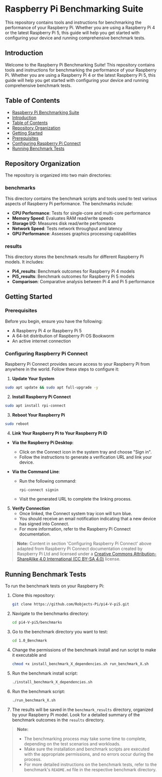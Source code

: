 # Raspberry Pi Benchmarking Suite

This repository contains tools and instructions for benchmarking the performance of your Raspberry Pi. Whether you are using a Raspberry Pi 4 or the latest Raspberry Pi 5, this guide will help you get started with configuring your device and running comprehensive benchmark tests.

## Introduction

Welcome to the Raspberry Pi Benchmarking Suite! This repository contains tools and instructions for benchmarking the performance of your Raspberry Pi. Whether you are using a Raspberry Pi 4 or the latest Raspberry Pi 5, this guide will help you get started with configuring your device and running comprehensive benchmark tests.

## Table of Contents

- [Raspberry Pi Benchmarking Suite](#raspberry-pi-benchmarking-suite)
- [Introduction](#introduction)
- [Table of Contents](#table-of-contents)
- [Repository Organization](#repository-organization)
- [Getting Started](#getting-started)
- [Prerequisites](#prerequisites)
- [Configuring Raspberry Pi Connect](#configuring-raspberry-pi-connect)
- [Running Benchmark Tests](#running-benchmark-tests)

## Repository Organization

The repository is organized into two main directories:

### benchmarks

This directory contains the benchmark scripts and tools used to test various aspects of Raspberry Pi performance. The benchmarks include:

- **CPU Performance**: Tests for single-core and multi-core performance
- **Memory Speed**: Evaluates RAM read/write speeds
- **Storage I/O**: Measures disk read/write performance
- **Network Speed**: Tests network throughput and latency
- **GPU Performance**: Assesses graphics processing capabilities

### results

This directory stores the benchmark results for different Raspberry Pi models. It includes:

- **Pi4_results**: Benchmark outcomes for Raspberry Pi 4 models
- **Pi5_results**: Benchmark outcomes for Raspberry Pi 5 models
- **Comparison**: Comparative analysis between Pi 4 and Pi 5 performance

## Getting Started

### Prerequisites

Before you begin, ensure you have the following:

- A Raspberry Pi 4 or Raspberry Pi 5
- A 64-bit distribution of Raspberry Pi OS Bookworm
- An active internet connection

### Configuring Raspberry Pi Connect

Raspberry Pi Connect provides secure access to your Raspberry Pi from anywhere in the world. Follow these steps to configure it:

1. **Update Your System**

```bash
sudo apt update && sudo apt full-upgrade -y
```

2. **Install Raspberry Pi Connect**

```bash
sudo apt install rpi-connect
```

3. **Reboot Your Raspberry Pi**

```bash
sudo reboot
```

4. **Link Your Raspberry Pi to Your Raspberry Pi ID**

- **Via the Raspberry Pi Desktop**:
  - Click on the Connect icon in the system tray and choose "Sign in".
  - Follow the instructions to generate a verification URL and link your device.

- **Via the Command Line**:
  - Run the following command:
    ```bash
    rpi-connect signin
    ```
  - Visit the generated URL to complete the linking process.

5. **Verify Connection**
   - Once linked, the Connect system tray icon will turn blue.
   - You should receive an email notification indicating that a new device has signed into Connect.
   - For more information, refer to the Raspberry Pi Connect documentation.

> **Note:** Content in section 'Configuring Raspberry Pi Connect' above adapted from Raspberry Pi Connect documentation created by Raspberry Pi Ltd and licensed under a [Creative Commons Attribution-ShareAlike 4.0 International (CC BY-SA 4.0)](https://creativecommons.org/licenses/by-sa/4.0/) license.

## Running Benchmark Tests

To run the benchmark tests on your Raspberry Pi:

1. Clone this repository:
   ```bash
   git clone https://github.com/Robjects-Pi/pi4-V-pi5.git
   ```

2. Navigate to the benchmarks directory:
   ```bash
   cd pi4-V-pi5/benchmarks
   ```

3. Go to the benchmark directory you want to test:
   ```bash
   cd 1.0_Benchmark
   ```
4. Change the permissions of the benchmark install and run script to make it executable and
   ```bash
   chmod +x install_benchmark_X_dependencies.sh run_benchmark_X.sh 
   ``` 
5. Run the benchmark install script:
   ```bash
   ./install_benchmark_X_dependencies.sh

   ```
6. Run the benchmark script:
   ```bash
   ./run_benchmark_X.sh
   ```
7. The results will be saved in the `benchmark_results` directory, organized by your Raspberry Pi model. Look for a detailed summary of the benchmark outcomes in the `results` directory.

> **Note:**
> - The benchmarking process may take some time to complete, depending on the test scenarios and workloads.
> - Make sure the installation and benchmark scripts are executed with the appropriate permissions, and no errors occur during the process.
> - For more detailed instructions on the benchmark tests, refer to the benchmark's `README.md` file in the respective benchmark directory.



